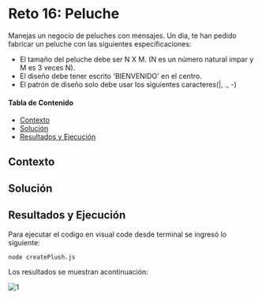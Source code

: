 # Reto 16: Peluche
Manejas un negocio de peluches con mensajes. Un dia, te han pedido fabricar un peluche con las siguientes especificaciones:

- El tamaño del peluche debe ser N X M. (N es un número natural impar y M es 3 veces N).
- El diseño debe tener escrito 'BIENVENIDO' en el centro.
- El patrón de diseño solo debe usar los siguientes caracteres(|, ., -)

#### Tabla de Contenido

- [Contexto](#contexto)
- [Solución](#solución)
- [Resultados y Ejecución](#resultados-y-ejecución)

## Contexto


## Solución

## Resultados y Ejecución
Para ejecutar el codigo en visual code desde terminal se ingresó lo siguiente:
```
node createPlush.js
```

Los resultados se muestran acontinuación:

![1](https://github.com/ShanderGonzalez/30DaysOfCode-Panthers/assets/94009521/0ff0cc05-1793-45ff-bee7-05672b7c3e22)
